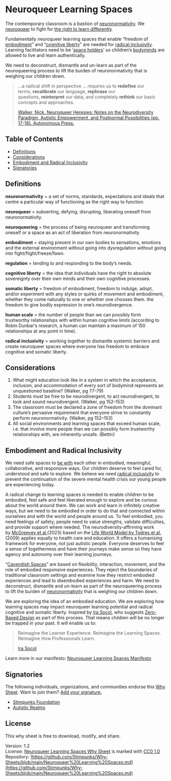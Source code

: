 # Neuroqueer Learning Spaces

The contemporary classroom is a bastion of [neuronormativity](https://stimpunks.org/glossary/neuronormativity/). We [neuroqueer](https://stimpunks.org/glossary/neuroqueer/) to fight for [the right to learn differently](https://stimpunks.org/philosophy/the-right-to-learn-differently-should-be-a-universal-human-right-thats-not-mediated-by-a-diagnosis/).

Fundamentally neuroqueer learning spaces that enable “freedom of [embodiment](https://stimpunks.org/glossary/embodiment/)” and “[cognitive liberty](https://stimpunks.org/glossary/cognitive-liberty/)” are needed for [radical inclusivity](https://stimpunks.org/glossary/radical-inclusivity/). Learning facilitators need to be ‘[space holders](https://stimpunks.org/glossary/space-holder/)’ so children’s [bodyminds](https://stimpunks.org/glossary/bodymind/) are allowed to live and learn authentically.

We need to deconstruct, dismantle and un-learn as part of the neuroqueering process to lift the burden of neuronormativity that is weighing our children down.

> …a radical shift in perspective … requires us to **redefine** our terms, **recalibrate** our language, **rephrase** our questions, **reinterpret** our data, and completely **rethink** our basic concepts and approaches.
> 
> [Walker, Nick. Neuroqueer Heresies: Notes on the Neurodiversity Paradigm, Autistic Empowerment, and Postnormal Possibilities (pp. 17-18). Autonomous Press.](https://neuroqueer.com/neuroqueer-heresies/)

## Table of Contents

- [Definitions](#definitions)
- [Considerations](#definitions)
- [Embodiment and Radical Inclusivity](#embodiment-and-radical-inclusivity)
- [Signatories](#signatories)

## Definitions

**neuronormativity** = a set of norms, standards, expectations and ideals that centre a particular way of functioning as the right way to function.

**neuroqueer** = subverting, defying, disrupting, liberating oneself from neuronormativity.

**neuroqueering** = the process of being neuroqueer and transforming oneself or a space as an act of liberation from neuronormativity

**embodiment** = staying present in our own bodies to sensations, emotions and the external environment without going into dysregulation without going into fight/flight/freeze/fawn.

**regulation** = tending to and responding to the body’s needs.

**cognitive liberty** = the idea that individuals have the right to absolute sovereignty over their own minds and their own cognitive processes.

**somatic liberty** = freedom of embodiment, freedom to indulge, adopt, and/or experiment with any styles or quirks of movement and embodiment, whether they come naturally to one or whether one chooses them. the freedom to give bodily expression to one’s neurodivergence.

**human scale** = the number of people than we can possibly form trustworthy relationships with within human cognitive limits (according to Robin Dunbar’s research, a human can maintain a maximum of 150 relationships at any point in time).

**radical inclusivity** = working together to dismantle systemic barriers and create neuroqueer spaces where everyone has freedom to embrace cognitive and somatic liberty.

## Considerations

1. What might education look like in a system in which the acceptance, inclusion, and accommodation of every sort of bodymind represents an unquestioned baseline? (Walker, pg 77–79)
2. Students must be free to be neurodivergent, to act neurodivergent, to look and sound neurodivergent. (Walker, pg 152–153)
3. The classroom must be declared a zone of freedom from the dominant culture’s pervasive requirement that everyone strive to constantly perform neuronormativity. (Walker, pg 152–153)
4. All social environments and learning spaces that exceed human scale, i.e. that involve more people than we can possibly form trustworthy relationships with, are inherently unsafe. (Bettin)

## Embodiment and Radical Inclusivity

We need safe spaces to [be with](https://medium.com/@helenrealms/being-with-1751dba19743) each other in embodied, meaningful, collaborative, and responsive ways. Our children deserve to feel cared for, understood and safe to explore. We believe we need [radical inclusivity](https://stimpunks.org/glossary/radical-inclusivity/) to prevent the continuation of the severe mental health crisis our young people are experiencing today.

A radical change to learning spaces is needed to enable children to be embodied, feel safe and feel liberated enough to explore and be curious about the world around them. We can work and learn in infinitely creative ways, but we need to be embodied in order to do that and connected within ourselves and with the world and people around us. To feel embodied, you need feelings of safety; people need to value strengths, validate difficulties, and provide support where needed. The neurodiversity-affirming work by [McGreevey et al.](https://journals.sagepub.com/doi/epub/10.1177/00221678241232442)(2023) based on the [Life World Model by Todres et al.](https://www.tandfonline.com/doi/full/10.1080/17482620802646204) (2009) applies equally to health care and education. It offers a humanising framework for everyone, not just autistic people. Everyone deserves to feel a sense of togetherness and have their journeys make sense so they have agency and autonomy over their learning journeys.

“[Cavendish Spaces](https://stimpunks.org/glossary/cavendish-space/)” are based on flexibility, interaction, movement, and the role of embodied responsive experiences. They reject the boundaries of traditional classroom settings and examine how they restrict embodied experiences and lead to disembodied experiences and harm. We need to deconstruct, dismantle and un-learn as part of the neuroqueering process to lift the burden of [neuronormativity](https://stimpunks.org/glossary/neuronormativity/) that is weighing our children down.

We are exploring the idea of an embodied education. We are exploring how learning spaces may impact neuroqueer learning potential and radical cognitive and somatic liberty. Inspired by [Ira Socol](https://www.socolmoran.com/), who suggests [Zero-Based Design](https://stimpunks.org/glossary/zero-based-design/) as part of this process. That means children will be no longer be trapped in your past. It will enable us to:

> Reimagine the Learner Experience.
> Reimagine the Learning Spaces.
> Reimagine How Professionals Learn.
>  
> [Ira Socol](https://www.socolmoran.com/)

Learn more in our manifesto: [Neuroqueer Learning Spaces Manifesto](https://stimpunks.org/projects/neuroqueer-learning-spaces/manifesto/)

## Signatories

The following individuals, organizations, and communities endorse this [Why Sheet](https://stimpunks.org/why/). Want to join them? [Add your signature.](https://stimpunks.org/fieldguide/operations/forms/sign-why-sheet/)

- [Stimpunks Foundation](https://stimpunks.org/)
- [Autistic Realms](https://www.autisticrealms.com)

## License

This why sheet is free to download, modify, and share.

Version: 1.2  
License: [Neuroqueer Learning Spaces Why Sheet](https://stimpunks.org/why/neuroqueer-learning-spaces/) is marked with [CC0 1.0](https://creativecommons.org/publicdomain/zero/1.0/?ref=chooser-v1)
Repository: [https://github.com/Stimpunks/Why-Sheets/blob/main/Neuroqueer%20Learning%20Spaces.md](https://github.com/Stimpunks/Why-Sheets/blob/main/Neuroqueer%20Learning%20Spaces.md)
